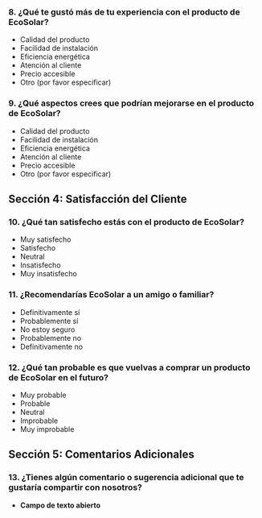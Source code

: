 
### 8. ¿Qué te gustó más de tu experiencia con el producto de EcoSolar?
- Calidad del producto  
- Facilidad de instalación  
- Eficiencia energética  
- Atención al cliente  
- Precio accesible  
- Otro (por favor especificar)  

### 9. ¿Qué aspectos crees que podrían mejorarse en el producto de EcoSolar?
- Calidad del producto  
- Facilidad de instalación  
- Eficiencia energética  
- Atención al cliente  
- Precio accesible  
- Otro (por favor especificar)  

## Sección 4: Satisfacción del Cliente

### 10. ¿Qué tan satisfecho estás con el producto de EcoSolar?
- Muy satisfecho  
- Satisfecho  
- Neutral  
- Insatisfecho  
- Muy insatisfecho  

### 11. ¿Recomendarías EcoSolar a un amigo o familiar?
- Definitivamente sí  
- Probablemente sí  
- No estoy seguro  
- Probablemente no  
- Definitivamente no  

### 12. ¿Qué tan probable es que vuelvas a comprar un producto de EcoSolar en el futuro?
- Muy probable  
- Probable  
- Neutral  
- Improbable  
- Muy improbable  

## Sección 5: Comentarios Adicionales

### 13. ¿Tienes algún comentario o sugerencia adicional que te gustaría compartir con nosotros?
- **Campo de texto abierto**
